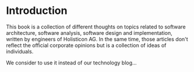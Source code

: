 # Introduction

This book is a collection of different thoughts on topics related to software architecture, software analysis, software design and implementation, written by engineers of Holisticon AG. In the same time, those articles don't reflect the official corporate opinions but is a collection of ideas of individuals.

We consider to use it instead of our technology blog...

